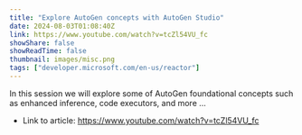 ```yaml
---
title: "Explore AutoGen concepts with AutoGen Studio"
date: 2024-08-03T01:08:40Z
link: https://www.youtube.com/watch?v=tcZl54VU_fc
showShare: false
showReadTime: false
thumbnail: images/misc.png
tags: ["developer.microsoft.com/en-us/reactor"]
---
```

In this session we will explore some of AutoGen foundational concepts such as enhanced inference, code executors, and more ...

- Link to article: https://www.youtube.com/watch?v=tcZl54VU_fc